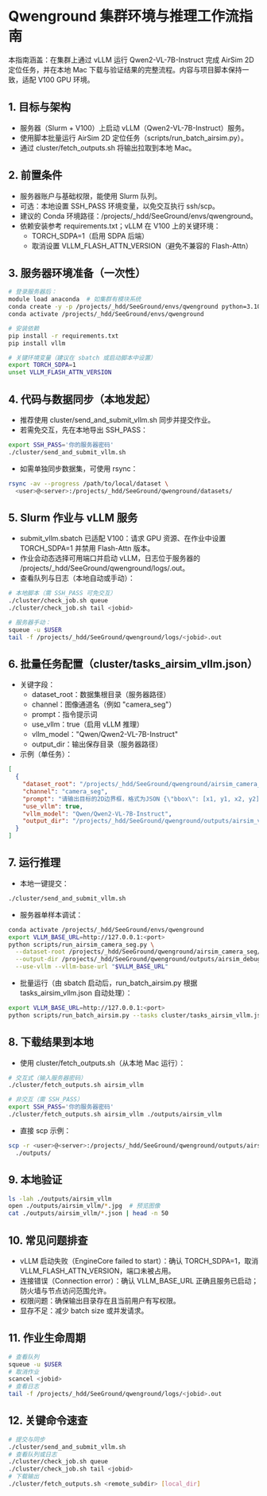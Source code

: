 # Qwenground 集群环境与推理工作流指南

本指南涵盖：在集群上通过 vLLM 运行 Qwen2-VL-7B-Instruct 完成 AirSim 2D 定位任务，并在本地 Mac 下载与验证结果的完整流程。内容与项目脚本保持一致，适配 V100 GPU 环境。

## 1. 目标与架构
- 服务器（Slurm + V100）上启动 vLLM（Qwen2-VL-7B-Instruct）服务。
- 使用脚本批量运行 AirSim 2D 定位任务（scripts/run_batch_airsim.py）。
- 通过 cluster/fetch_outputs.sh 将输出拉取到本地 Mac。

## 2. 前置条件
- 服务器账户与基础权限，能使用 Slurm 队列。
- 可选：本地设置 SSH_PASS 环境变量，以免交互执行 ssh/scp。
- 建议的 Conda 环境路径：/projects/_hdd/SeeGround/envs/qwenground。
- 依赖安装参考 requirements.txt；vLLM 在 V100 上的关键环境：
  - TORCH_SDPA=1（启用 SDPA 后端）
  - 取消设置 VLLM_FLASH_ATTN_VERSION（避免不兼容的 Flash-Attn）

## 3. 服务器环境准备（一次性）
```bash
# 登录服务器后：
module load anaconda  # 如集群有模块系统
conda create -y -p /projects/_hdd/SeeGround/envs/qwenground python=3.10
conda activate /projects/_hdd/SeeGround/envs/qwenground

# 安装依赖
pip install -r requirements.txt
pip install vllm

# 关键环境变量（建议在 sbatch 或启动脚本中设置）
export TORCH_SDPA=1
unset VLLM_FLASH_ATTN_VERSION
```

## 4. 代码与数据同步（本地发起）
- 推荐使用 cluster/send_and_submit_vllm.sh 同步并提交作业。
- 若需免交互，先在本地导出 SSH_PASS：
```bash
export SSH_PASS='你的服务器密码'
./cluster/send_and_submit_vllm.sh
```
- 如需单独同步数据集，可使用 rsync：
```bash
rsync -av --progress /path/to/local/dataset \
  <user>@<server>:/projects/_hdd/SeeGround/qwenground/datasets/
```

## 5. Slurm 作业与 vLLM 服务
- submit_vllm.sbatch 已适配 V100：请求 GPU 资源、在作业中设置 TORCH_SDPA=1 并禁用 Flash-Attn 版本。
- 作业会动态选择可用端口并启动 vLLM，日志位于服务器的 /projects/_hdd/SeeGround/qwenground/logs/<jobid>.out。
- 查看队列与日志（本地自动或手动）：
```bash
# 本地脚本（需 SSH_PASS 可免交互）
./cluster/check_job.sh queue
./cluster/check_job.sh tail <jobid>

# 服务器手动：
squeue -u $USER
tail -f /projects/_hdd/SeeGround/qwenground/logs/<jobid>.out
```

## 6. 批量任务配置（cluster/tasks_airsim_vllm.json）
- 关键字段：
  - dataset_root：数据集根目录（服务器路径）
  - channel：图像通道名（例如 "camera_seg"）
  - prompt：指令提示词
  - use_vllm：true（启用 vLLM 推理）
  - vllm_model："Qwen/Qwen2-VL-7B-Instruct"
  - output_dir：输出保存目录（服务器路径）
- 示例（单任务）：
```json
[
  {
    "dataset_root": "/projects/_hdd/SeeGround/qwenground/airsim_camera_seg/v1.0-mini",
    "channel": "camera_seg",
    "prompt": "请输出目标的2D边界框，格式为JSON {\"bbox\": [x1, y1, x2, y2]}。",
    "use_vllm": true,
    "vllm_model": "Qwen/Qwen2-VL-7B-Instruct",
    "output_dir": "/projects/_hdd/SeeGround/qwenground/outputs/airsim_vllm"
  }
]
```

## 7. 运行推理
- 本地一键提交：
```bash
./cluster/send_and_submit_vllm.sh
```
- 服务器单样本调试：
```bash
conda activate /projects/_hdd/SeeGround/envs/qwenground
export VLLM_BASE_URL=http://127.0.0.1:<port>
python scripts/run_airsim_camera_seg.py \
  --dataset-root /projects/_hdd/SeeGround/qwenground/airsim_camera_seg/v1.0-mini \
  --output-dir /projects/_hdd/SeeGround/qwenground/outputs/airsim_debug \
  --use-vllm --vllm-base-url "$VLLM_BASE_URL"
```
- 批量运行（由 sbatch 启动后，run_batch_airsim.py 根据 tasks_airsim_vllm.json 自动处理）：
```bash
export VLLM_BASE_URL=http://127.0.0.1:<port>
python scripts/run_batch_airsim.py --tasks cluster/tasks_airsim_vllm.json
```

## 8. 下载结果到本地
- 使用 cluster/fetch_outputs.sh（从本地 Mac 运行）：
```bash
# 交互式（输入服务器密码）
./cluster/fetch_outputs.sh airsim_vllm

# 非交互（需 SSH_PASS）
export SSH_PASS='你的服务器密码'
./cluster/fetch_outputs.sh airsim_vllm ./outputs/airsim_vllm
```
- 直接 scp 示例：
```bash
scp -r <user>@<server>:/projects/_hdd/SeeGround/qwenground/outputs/airsim_vllm \
  ./outputs/
```

## 9. 本地验证
```bash
ls -lah ./outputs/airsim_vllm
open ./outputs/airsim_vllm/*.jpg  # 预览图像
cat ./outputs/airsim_vllm/*.json | head -n 50
```

## 10. 常见问题排查
- vLLM 启动失败（EngineCore failed to start）：确认 TORCH_SDPA=1，取消 VLLM_FLASH_ATTN_VERSION，端口未被占用。
- 连接错误（Connection error）：确认 VLLM_BASE_URL 正确且服务已启动；防火墙与节点访问范围允许。
- 权限问题：确保输出目录存在且当前用户有写权限。
- 显存不足：减少 batch size 或并发请求。

## 11. 作业生命周期
```bash
# 查看队列
squeue -u $USER
# 取消作业
scancel <jobid>
# 查看日志
tail -f /projects/_hdd/SeeGround/qwenground/logs/<jobid>.out
```

## 12. 关键命令速查
```bash
# 提交与同步
./cluster/send_and_submit_vllm.sh
# 查看队列或日志
./cluster/check_job.sh queue
./cluster/check_job.sh tail <jobid>
# 下载输出
./cluster/fetch_outputs.sh <remote_subdir> [local_dir]
```